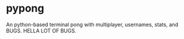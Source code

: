 # pypong
An python-based terminal pong with multiplayer, usernames, stats, and BUGS. HELLA LOT OF BUGS.
